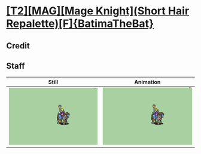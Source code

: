 # [\[T2\]\[MAG\]\[Mage Knight\]\(Short Hair Repalette\)\[F\]{BatimaTheBat}](../)

## Credit


	
## Staff

| Still | Animation |
| :---: | :-------: |
| ![Staff still](./Staff_000.png) | ![Staff animation](./Staff.gif) |
